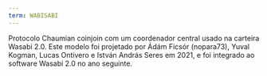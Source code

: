 ```yaml
---
term: WABISABI
---
```


Protocolo Chaumian coinjoin com um coordenador central usado na carteira Wasabi 2.0. Este modelo foi projetado por Ádám Ficsór (nopara73), Yuval Kogman, Lucas Ontivero e István András Seres em 2021, e foi integrado ao software Wasabi 2.0 no ano seguinte.